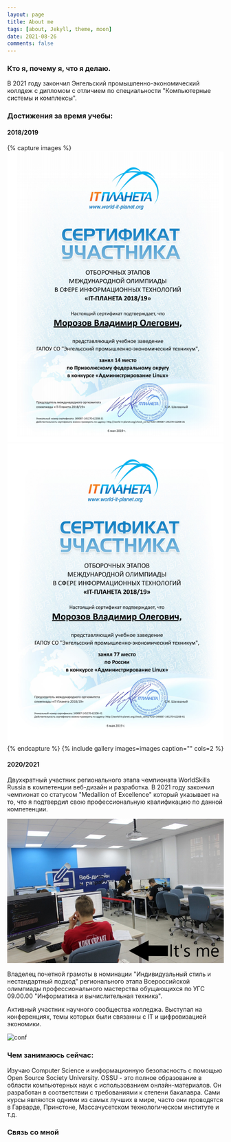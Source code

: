 ```yaml
---
layout: page
title: About me
tags: [about, Jekyll, theme, moon]
date: 2021-08-26
comments: false
---
```

    
### Кто я, почему я, что я делаю.
В 2021 году закончил Энгельский промышленно-экономический коллдеж с дипломом с отличием по специальности "Компьютерные системы и комплексы".

### Достижения за время учебы:
#### 2018/2019
{% capture images %}
    ![linux](/assets/img/linux1.png)
    ![linux](/assets/img/linux2.png)
{% endcapture %}
{% include gallery images=images caption="" cols=2 %}

#### 2020/2021
Двухкратный участник регионального этапа чемпионата WorldSkills Russia в компетенции веб-дизайн и разработка. 
В 2021 году закончил чемпионат со статусом "Medallion of Excellence" который указывает на то, что я подтвердил свою профессиональную квалификацию по данной компетенции.

![wsr](assets/img/wsr.png)

Владелец почетной грамоты в номинации "Индивидуальный стиль и нестандартный подход"  регионального этапа Всероссийской олимпиады профессионального мастерства обущающихся по УГС 09.00.00 "Информатика и вычислительная техника".

Активный участник научного сообщества колледжа. Выступал на конференциях, темы которых были связанны с IT и цифровизацией экономики.

![conf](assets/img/conf.png)


### Чем занимаюсь сейчас:
Изучаю Computer Science и информационную безопасность с помощью Open Source Society University. OSSU - это полное образование в области компьютерных наук с использованием онлайн-материалов. Он разработан в соответствии с требованиями к степени бакалавра. Cами курсы являются одними из самых лучших в мире, часто они проводятся в Гарварде, Принстоне, Массачусетском технологическом институте и т.д.

### Связь со мной

